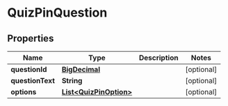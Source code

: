 

# QuizPinQuestion

## Properties

Name | Type | Description | Notes
------------ | ------------- | ------------- | -------------
**questionId** | [**BigDecimal**](BigDecimal.md) |  |  [optional]
**questionText** | **String** |  |  [optional]
**options** | [**List&lt;QuizPinOption&gt;**](QuizPinOption.md) |  |  [optional]




